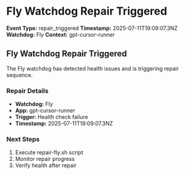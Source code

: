 # Fly Watchdog Repair Triggered

**Event Type:** repair_triggered
**Timestamp:** 2025-07-11T19:09:07.3NZ
**Watchdog:** Fly
**Context:** gpt-cursor-runner


## Fly Watchdog Repair Triggered

The Fly watchdog has detected health issues and is triggering repair sequence.

### Repair Details
- **Watchdog:** Fly
- **App:** gpt-cursor-runner
- **Trigger:** Health check failure
- **Timestamp:** 2025-07-11T19:09:07.3NZ

### Next Steps
1. Execute repair-fly.sh script
2. Monitor repair progress
3. Verify health after repair


